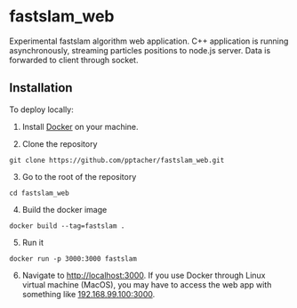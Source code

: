 # fastslam_web
Experimental fastslam algorithm web application. C++ application is running asynchronously, streaming particles positions to node.js server. Data is forwarded to client through socket. 

## Installation

To deploy locally:

1. Install [Docker](https://www.docker.com/get-started) on your machine.

2. Clone the repository

```
git clone https://github.com/pptacher/fastslam_web.git
```

3. Go to the root of the repository

```
cd fastslam_web
```

4. Build the docker image

```
docker build --tag=fastslam .
```

5. Run it

```
docker run -p 3000:3000 fastslam
```

6. Navigate to [http://localhost:3000](http://localhost:3000). If you use Docker through Linux virtual machine (MacOS), you may have to access the web app with something like [192.168.99.100:3000](http://192.168.99.100:3000).
